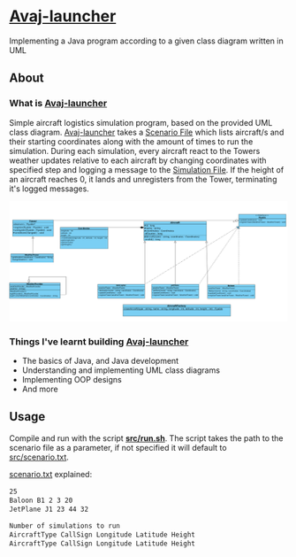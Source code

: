 # [Avaj-launcher](https://github.com/ziadhorat/Avaj-launcher/blob/master/documentation/avaj-launcher.en.pdf)

Implementing a Java program according to a given class diagram written in UML

## About

### What is [Avaj-launcher](https://github.com/ziadhorat/Avaj-launcher/blob/master/documentation/avaj-launcher.en.pdf)

Simple aircraft logistics simulation program, based on the provided UML class diagram. [Avaj-launcher](https://github.com/ziadhorat/Avaj-launcher/blob/master/documentation/avaj-launcher.en.pdf) takes a [Scenario File](https://github.com/ziadhorat/Avaj-launcher/blob/master/src/scenario.txt) which lists aircraft/s and their starting coordinates along with the amount of times to run the simulation. During each simulation, every aircraft react to the Towers weather updates relative to each aircraft by changing coordinates with specified step and logging a message to the [Simulation File](https://github.com/ziadhorat/Avaj-launcher/blob/master/src/simulation.txt). If the height of an aircraft reaches 0, it lands and unregisters from the Tower, terminating it's logged messages.

![](documentation/avaj_uml.jpg)

### Things I've learnt building [Avaj-launcher](https://github.com/ziadhorat/Avaj-launcher/blob/master/documentation/avaj-launcher.en.pdf)

- The basics of Java, and Java development
- Understanding and implementing UML class diagrams
- Implementing OOP designs
- And more

## Usage

Compile and run with the script **[src/run.sh](https://github.com/ziadhorat/Avaj-launcher/blob/master/src/run.sh)**. The script takes the path to the scenario file as a parameter, if not specified it will default to [src/scenario.txt](https://github.com/ziadhorat/Avaj-launcher/blob/master/src/scenario.txt).

[scenario.txt](https://github.com/ziadhorat/Avaj-launcher/blob/master/src/scenario.txt) explained:

```
25
Baloon B1 2 3 20
JetPlane J1 23 44 32
```

```
Number of simulations to run
AircraftType CallSign Longitude Latitude Height
AircraftType CallSign Longitude Latitude Height
```
